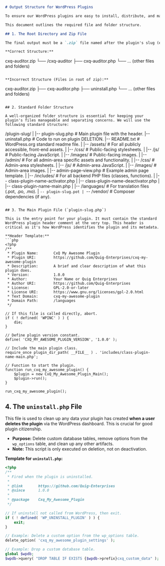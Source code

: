 ```markdown
# Output Structure for WordPress Plugins

To ensure our WordPress plugins are easy to install, distribute, and maintain, they must be packaged in a specific way. The standard is to create a single `.zip` file that can be uploaded directly through the WordPress admin dashboard (`Plugins > Add New > Upload Plugin`).

This document outlines the required file and folder structure.

## 1. The Root Directory and Zip File

The final output must be a `.zip` file named after the plugin's slug (e.g., `cxq-auditor.zip`). When unzipped, this file should create a single root directory with the same name (e.g., `/cxq-auditor`).

**Correct Structure:**
```
cxq-auditor.zip
└── /cxq-auditor
    ├── cxq-auditor.php
    └── ... (other files and folders)
```

**Incorrect Structure (Files in root of zip):**
```
cxq-auditor.zip
├── cxq-auditor.php
├── uninstall.php
└── ... (other files and folders)
```

## 2. Standard Folder Structure

A well-organized folder structure is essential for keeping your plugin's files manageable and separating concerns. We will use the following standard structure:

```
/plugin-slug/
|
|-- plugin-slug.php         # Main plugin file with the header.
|-- uninstall.php           # Code to run on plugin DELETION.
|-- README.txt              # WordPress.org standard readme file.
|
|-- /assets/                # For all publicly accessible, front-end assets.
|   |-- /css/               # Public-facing stylesheets.
|   |-- /js/                # Public-facing JavaScript.
|   |-- /images/            # Public-facing images.
|
|-- /admin/                 # For all admin-area specific assets and functionality.
|   |-- /css/               # Admin-area stylesheets.
|   |-- /js/                # Admin-area JavaScript.
|   |-- /images/            # Admin-area images.
|   |-- admin-page-view.php # Example admin page template.
|
|-- /includes/              # For all backend PHP files (classes, functions).
|   |-- class-plugin-name-activator.php
|   |-- class-plugin-name-deactivator.php
|   |-- class-plugin-name-main.php
|
|-- /languages/             # For translation files (.pot, .po, .mo).
|   `-- plugin-slug.pot
|
`-- /vendor/                # Composer dependencies (if any).
```

## 3. The Main Plugin File (`plugin-slug.php`)

This is the entry point for your plugin. It must contain the standard WordPress plugin header comment at the very top. This header is critical as it's how WordPress identifies the plugin and its metadata.

**Header Template:**
```php
<?php
/**
 * Plugin Name:       CxQ My Awesome Plugin
 * Plugin URI:        https://github.com/Quig-Enterprises/cxq-my-awesome-plugin
 * Description:       A brief and clear description of what this plugin does.
 * Version:           1.0.0
 * Author:            Your Name or Quig Enterprises
 * Author URI:        https://github.com/Quig-Enterprises
 * License:           GPL-2.0-or-later
 * License URI:       https://www.gnu.org/licenses/gpl-2.0.html
 * Text Domain:       cxq-my-awesome-plugin
 * Domain Path:       /languages
 */

// If this file is called directly, abort.
if ( ! defined( 'WPINC' ) ) {
    die;
}

// Define plugin version constant.
define( 'CXQ_MY_AWESOME_PLUGIN_VERSION', '1.0.0' );

// Include the main plugin class.
require_once plugin_dir_path( __FILE__ ) . 'includes/class-plugin-name-main.php';

// Function to start the plugin.
function run_cxq_my_awesome_plugin() {
    $plugin = new CxQ_My_Awesome_Plugin_Main();
    $plugin->run();
}

run_cxq_my_awesome_plugin();
```

## 4. The `uninstall.php` File

This file is used to clean up any data your plugin has created **when a user deletes the plugin** via the WordPress dashboard. This is crucial for good plugin citizenship.

*   **Purpose:** Delete custom database tables, remove options from the `wp_options` table, and clean up any other artifacts.
*   **Note:** This script is only executed on deletion, not on deactivation.

**Template for `uninstall.php`:**
```php
<?php
/**
 * Fired when the plugin is uninstalled.
 *
 * @link       https://github.com/Quig-Enterprises
 * @since      1.0.0
 *
 * @package    Cxq_My_Awesome_Plugin
 */

// If uninstall not called from WordPress, then exit.
if ( ! defined( 'WP_UNINSTALL_PLUGIN' ) ) {
    exit;
}

// Example: Delete a custom option from the wp_options table.
delete_option( 'cxq_my_awesome_plugin_settings' );

// Example: Drop a custom database table.
global $wpdb;
$wpdb->query( "DROP TABLE IF EXISTS {$wpdb->prefix}cxq_custom_data" );
```
```
